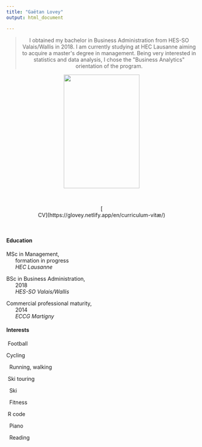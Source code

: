 ```yaml
---
title: "Gaëtan Lovey"
output: html_document

---
```

<center> 

> I obtained my bachelor in Business Administration from HES-SO Valais/Wallis in 2018. 
> I am currently studying at HEC Lausanne aiming to acquire a master's degree in management. Being very interested in statistics and data analysis, I chose the "Business Analytics" orientation of the program.
</p></center>

<p align="center">
  <img src="/profile.png" width="200" height="300"/>
</p>

<p>&nbsp; </p>

<center> 
[<i class="fas fa-folder "></i> <br/>CV](https://glovey.netlify.app/en/curriculum-vitæ/)
</p></center>

<p>&nbsp; </p>

<div class="container">
   <div class="col-lg-6 col-md-6 col-sm-12 col-xs-12">
   
#### **Education** 

<i class="fas fa-graduation-cap fa-pulse"></i> MSc in Management, <br/>      formation in progress
<br/>      *HEC Lausanne*

<i class="fas fa-graduation-cap"></i> BSc in Business Administration, <br/>      2018 
<br/>      *HES-SO Valais/Wallis*

<i class="fas fa-graduation-cap"></i> Commercial professional maturity, <br/>      2014 
<br/>      *ECCG Martigny*
  
</p></center>

<center>  
   </div>
   <div class="col-lg-6 col-md-6 col-sm-12 col-xs-12">
   
#### **Interests** 
    
<i class="far fa-futbol"></i>  Football 
<br/>

<i class="fas fa-bicycle"></i> Cycling
<br/>

<i class="fas fa-running"></i>   Running, walking
<br/>

<i class="fas fa-skiing-nordic"></i>  Ski touring
<br/>

<i class="fas fa-skiing"></i>   Ski
<br/>

<i class="fas fa-heartbeat"></i>   Fitness
<br/>

<i class="fab fa-r-project"></i>  R code
<br/>

<i class="fas fa-music"></i>   Piano 
<br/>

<i class="fas fa-book-reader"></i>   Reading
<br/>

</p></center>
   </div>
<div>

<p>&nbsp; </p>


